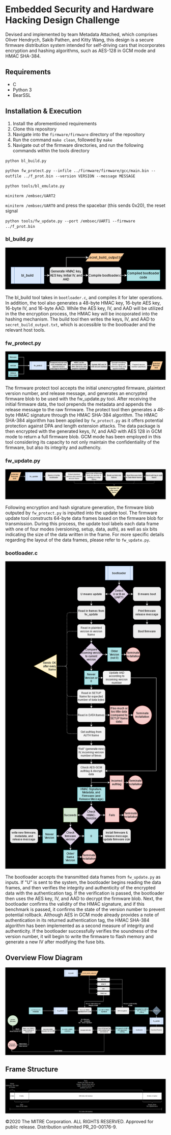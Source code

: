 # Embedded Security and Hardware Hacking Design Challenge
Devised and implemented by team Metadata Attached, which comprises Oliver Hendrych, Sakib Pathen, and Kitty Wang, this design is a secure firmware distribution system intended for self-driving cars that incorporates encryption and hashing algorithms, such as AES-128 in GCM mode and HMAC SHA-384.

## Requirements
* C
* Python 3
* BearSSL

## Installation & Execution
1. Install the aforementioned requirements
2. Clone this repository
3. Navigate into the `firmware/firmware` directory of the repository
4. Run the command `make clean`, followed by `make`
5. Navigate out of the firmware directories, and run the following commands within the tools directory

`python bl_build.py`

`python fw_protect.py --infile ../firmware/firmware/gcc/main.bin --outfile ../f_prot.bin --version VERSION --message MESSAGE`

`python tools/bl_emulate.py`

`miniterm /embsec/UART2`

`miniterm /embsec/UART0` and press the spacebar (this sends 0x20), the reset signal

`python tools/fw_update.py --port /embsec/UART1 --firmware ../f_prot.bin`

### bl_build.py

![](bl_build_flowchart.png)

The bl_build tool takes in `bootloader.c`, and compiles it for later operations. In addition, the tool also generates a 48-byte HMAC key, 16-byte AES key, 16-byte IV, and 16-byte AAD. While the AES key, IV, and AAD will be utilized in the the encryption process, the HMAC key will be incoporated into the hashing mechanism. The build tool then writes the keys, IV, and AAD to `secret_build_output.txt`, which is accessible to the bootloader and the relevant host tools.

### fw_protect.py

![](fw_protect_flowchart.png)

The firmware protect tool accepts the initial unencrypted firmware, plaintext version number, and release message, and generates an encrypted firmware blob to be used with the fw_update.py tool. After receiving the initial firmware data, the tool prepends the metadata and appends the release message to the raw firmware. The protect tool then generates a 48-byte HMAC signature through the HMAC SHA-384 algorithm. The HMAC SHA-384 algorithm has been applied by `fw_protect.py` as it offers potential protection against DPA and length extension attacks. The data package is then encrypted with the generated keys, IV, and AAD with AES 128 in GCM mode to return a full firmware blob. GCM mode has been employed in this tool considering its capacity to not only maintain the confidentiality of the firmware, but also its integrity and authencity.

### fw_update.py

![](fw_update_flowchart.png)

Following encryption and hash signature generation, the firmware blob outputed by `fw_protect.py` is inputted into the update tool. The firmware update tool constructs 64-byte data frames based on the firmware blob for transmission. During this process, the update tool labels each data frame with one of four modes (versioning, setup, data, auth), as well as six bits indicating the size of the data written in the frame. For more specific details regarding the layout of the data frames, please refer to `fw_update.py`.

### bootloader.c

![](bootloader_flowchart.png)

The bootloader accepts the transmitted data frames from `fw_update.py` as inputs. If "U" is sent to the system, the bootloader begins reading the data frames, and then verifies the integrity and authenticity of the encrypted data with the authentication tag. If the verification is passed, the bootloader then uses the AES key, IV, and AAD to decrypt the firmware blob. Next, the bootloader confirms the validity of the HMAC signature, and if this benchmark is passed, it confirms the state of the version number to prevent potential rollback. Although AES in GCM mode already provides a note of authentication in its returned authentication tag, the HMAC SHA-384 algorithm has been implemented as a second measure of integrity and authenticity. If the bootloader successfully verifies the soundness of the version number, it will begin to write the firmware to flash memory and generate a new IV after modifying the fuse bits.  

## Overview Flow Diagram

![](flowchart.png)


## Frame Structure

![](framestructure.png)


©2020 The MITRE Corporation. ALL RIGHTS RESERVED. Approved for public release. Distribution unlimited PR_20-00176-9.
